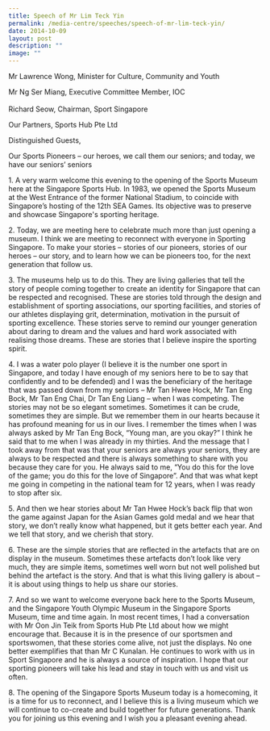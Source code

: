 ```yaml
---
title: Speech of Mr Lim Teck Yin
permalink: /media-centre/speeches/speech-of-mr-lim-teck-yin/
date: 2014-10-09
layout: post
description: ""
image: ""
---
```

Mr Lawrence Wong, Minister for Culture, Community and Youth

Mr Ng Ser Miang, Executive Committee Member, IOC  
   
Richard Seow, Chairman, Sport Singapore 

Our Partners, Sports Hub Pte Ltd

Distinguished Guests,

Our Sports Pioneers – our heroes, we call them our seniors; and today, we have our seniors’ seniors

1\. A very warm welcome this evening to the opening of the Sports Museum here at the Singapore Sports Hub. In 1983, we opened the Sports Museum at the West Entrance of the former National Stadium, to coincide with Singapore’s hosting of the 12th SEA Games. Its objective was to preserve and showcase Singapore's sporting heritage. 

2\. Today, we are meeting here to celebrate much more than just opening a museum. I think we are meeting to reconnect with everyone in Sporting Singapore. To make your stories – stories of our pioneers, stories of our heroes – our story, and to learn how we can be pioneers too, for the next generation that follow us.

3\. The museums help us to do this. They are living galleries that tell the story of people coming together to create an identity for Singapore that can be respected and recognised. These are stories told through the design and establishment of sporting associations, our sporting facilities, and stories of our athletes displaying grit, determination, motivation in the pursuit of sporting excellence. These stories serve to remind our younger generation about daring to dream and the values and hard work associated with realising those dreams. These are stories that I believe inspire the sporting spirit.

4\. I was a water polo player (I believe it is the number one sport in Singapore, and today I have enough of my seniors here to be to say that confidently and to be defended) and I was the beneficiary of the heritage that was passed down from my seniors – Mr Tan Hwee Hock, Mr Tan Eng Bock, Mr Tan Eng Chai, Dr Tan Eng Liang – when I was competing. The stories may not be so elegant sometimes. Sometimes it can be crude, sometimes they are simple. But we remember them in our hearts because it has profound meaning for us in our lives. I remember the times when I was always asked by Mr Tan Eng Bock, “Young man, are you okay?” I think he said that to me when I was already in my thirties. And the message that I took away from that was that your seniors are always your seniors, they are always to be respected and there is always something to share with you because they care for you. He always said to me, “You do this for the love of the game; you do this for the love of Singapore”. And that was what kept me going in competing in the national team for 12 years, when I was ready to stop after six.

5\. And then we hear stories about Mr Tan Hwee Hock’s back flip that won the game against Japan for the Asian Games gold medal and we hear that story, we don’t really know what happened, but it gets better each year. And we tell that story, and we cherish that story.

6\. These are the simple stories that are reflected in the artefacts that are on display in the museum. Sometimes these artefacts don’t look like very much, they are simple items, sometimes well worn but not well polished but behind the artefact is the story. And that is what this living gallery is about – it is about using things to help us share our stories.

7\. And so we want to welcome everyone back here to the Sports Museum, and the Singapore Youth Olympic Museum in the Singapore Sports Museum, time and time again. In most recent times, I had a conversation with Mr Oon Jin Teik from Sports Hub Pte Ltd about how we might encourage that. Because it is in the presence of our sportsmen and sportswomen, that these stories come alive, not just the displays. No one better exemplifies that than Mr C Kunalan. He continues to work with us in Sport Singapore and he is always a source of inspiration. I hope that our sporting pioneers will take his lead and stay in touch with us and visit us often.

8\. The opening of the Singapore Sports Museum today is a homecoming, it is a time for us to reconnect, and I believe this is a living museum which we will continue to co-create and build together for future generations. Thank you for joining us this evening and I wish you a pleasant evening ahead.